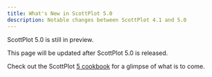```yaml
---
title: What's New in ScottPlot 5.0
description: Notable changes between ScottPlot 4.1 and 5.0
---
```


ScottPlot 5.0 is still in preview.

This page will be updated after ScottPlot 5.0 is released.

Check out the ScottPlot [5 cookbook](https://scottplot.net/cookbook/5.0/) for a glimpse of what is to come.
